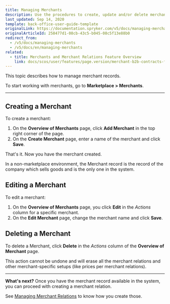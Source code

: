 ```yaml
---
title: Managing Merchants
description: Use the procedures to create, update and/or delete merchants in the Back Office.
last_updated: Sep 14, 2020
template: back-office-user-guide-template
originalLink: https://documentation.spryker.com/v5/docs/managing-merchants
originalArticleId: 258477d1-08cb-43c5-b045-08c5f13e88b0
redirect_from:
  - /v5/docs/managing-merchants
  - /v5/docs/en/managing-merchants
related:
  - title: Merchants and Merchant Relations Feature Overview
    link: docs/scos/user/features/page.version/merchant-b2b-contracts-feature-overview.html
---
```


This topic describes how to manage merchant records.

To start working with merchants, go to **Marketplace > Merchants**.
***
## Creating a Merchant 
To create a merchant:
1. On the **Overview of Merchants** page, click **Add Merchant** in the top right corner of the page.
2. On the **Create Merchant** page, enter a name of the merchant and click **Save**.

That's it. Now you have the merchant created.

In a non-marketplace environment, the Merchant record is the record of the company which sells goods and is the only one in the system. 

## Editing a Merchant
To edit a merchant: 
1. On the **Overview of Merchants** page, you click **Edit** in the _Actions_ column for a specific merchant.
2. On the **Edit Merchant** page, change the merchant name and click **Save**.

## Deleting a Merchant
To delete a Merchant, click **Delete** in the _Actions_ column of the **Overview of Merchant** page.

This action cannot be undone and will erase all the merchant relations and other merchant-specific setups (like prices per merchant relations).
***
**What's next?**
Once you have the merchant record available in the system, you can proceed with creating a merchant relation.

See [Managing Merchant Relations](/docs/scos/user/back-office-user-guides/{{page.version}}/marketplace/merchants-and-merchant-relations/managing-merchant-relations.html) to know how you create those.

